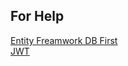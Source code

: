 
## For Help
[Entity Freamwork DB First](https://github.com/ahmednageebmahmoud/Learn-By-Examples/tree/mainLearnNetCoreWepAPI/tree/master/Entity%20Framework) <br>
[JWT](https://github.com/ahmednageebmahmoud/Learn-By-Examples/tree/mainLearnNetCoreWepAPI/tree/master/LearnNetCoreWepAPI.Authorization)

